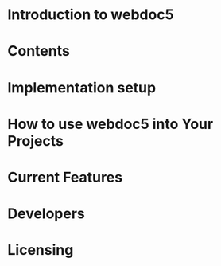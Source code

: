 Introduction to webdoc5
=======================

Contents
========

Implementation setup
====================

How to use webdoc5 into Your Projects
=========================================

Current Features
================

Developers
==========

Licensing
=========
